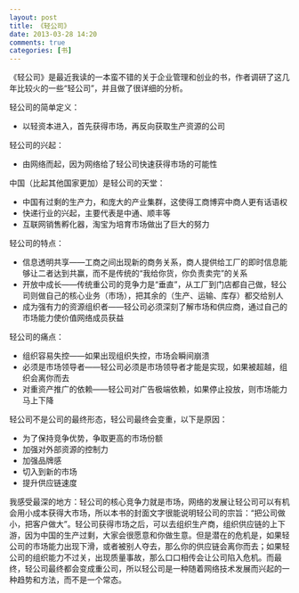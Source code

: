 ```yaml
---
layout: post
title: 《轻公司》
date: 2013-03-28 14:20
comments: true
categories: [书]
---
```


《轻公司》是最近我读的一本蛮不错的关于企业管理和创业的书，作者调研了这几年比较火的一些“轻公司”，并且做了很详细的分析。

轻公司的简单定义：

* 以轻资本进入，首先获得市场，再反向获取生产资源的公司

轻公司的兴起：

* 由网络而起，因为网络给了轻公司快速获得市场的可能性

中国（比起其他国家更加）是轻公司的天堂：

* 中国有过剩的生产力，和庞大的产业集群，这使得工商博弈中商人更有话语权
* 快递行业的兴起，主要代表是中通、顺丰等
* 互联网销售孵化器，淘宝为培育市场做出了巨大的努力

轻公司的特点：

* 信息透明共享——工商之间出现新的商务关系，商人提供给工厂的即时信息能够让二者达到共赢，而不是传统的“我给你货，你负责卖完”的关系
* 开放中成长——传统重公司的竞争力是“垂直”，从工厂到门店都自己做，轻公司则做自己的核心业务（市场），把其余的（生产、运输、库存）都交给别人
* 成为强有力的资源组织者——轻公司必须深刻了解市场和供应商，通过自己的市场能力使价值网络成员获益

轻公司的痛点：

* 组织容易失控——如果出现组织失控，市场会瞬间崩溃
* 必须是市场领导者——轻公司必须是市场领导者才能是实现，如果被超越，组织会离你而去
* 对重资产推广的依赖——轻公司对广告极端依赖，如果停止投放，则市场能力马上下降

轻公司不是公司的最终形态，轻公司最终会变重，以下是原因：

* 为了保持竞争优势，争取更高的市场份额
* 加强对外部资源的控制力
* 加强品牌感
* 切入到新的市场
* 提升供应链速度

我感受最深的地方：轻公司的核心竞争力就是市场，网络的发展让轻公司可以有机会用小成本获得大市场，所以本书的封面文字很能说明轻公司的宗旨：“把公司做小，把客户做大”。轻公司获得市场之后，可以去组织生产商，组织供应链的上下游，因为中国的生产过剩，大家会很愿意和你做生意。但是潜在的危机是，如果轻公司的市场能力出现下滑，或者被别人夺去，那么你的供应链会离你而去；如果轻公司的组织能力不过关，出现质量事故，那么口口相传会让公司陷入危机。而最终，轻公司最终都会变成重公司，所以轻公司是一种随着网络技术发展而兴起的一种趋势和方法，而不是一个常态。